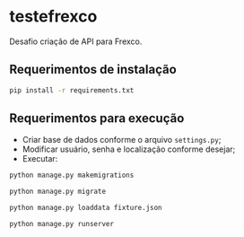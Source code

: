 # testefrexco
Desafio criação de API para Frexco.
## Requerimentos de instalação
```bash
pip install -r requirements.txt
```
## Requerimentos para execução
* Criar base de dados conforme o arquivo `settings.py`;
* Modificar usuário, senha e localização conforme desejar;
* Executar:
```bash
python manage.py makemigrations
```
```bash
python manage.py migrate
```
```bash
python manage.py loaddata fixture.json
```
```bash
python manage.py runserver
```
